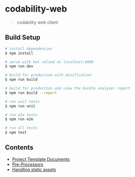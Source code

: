 # codability-web

> codability web client

## Build Setup

```bash
# install dependencies
$ npm install

# serve with hot reload at localhost:8080
$ npm run dev

# build for production with minification
$ npm run build

# build for production and view the bundle analyzer report
$ npm run build --report

# run unit tests
$ npm run unit

# run e2e tests
$ npm run e2e

# run all tests
$ npm test
```

## Contents
* [Project Template Documents](http://vuejs-templates.github.io/webpack/)
* [Pre-Processors](docs/preprocessors.md)
* [Handling static assets](docs/static_assets.md)
